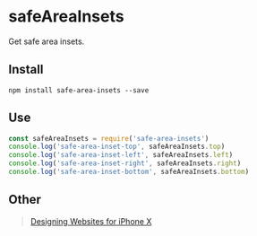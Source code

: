 # safeAreaInsets
Get safe area insets.

## Install
```
npm install safe-area-insets --save
```

## Use
```js
const safeAreaInsets = require('safe-area-insets')
console.log('safe-area-inset-top', safeAreaInsets.top)
console.log('safe-area-inset-left', safeAreaInsets.left)
console.log('safe-area-inset-right', safeAreaInsets.right)
console.log('safe-area-inset-bottom', safeAreaInsets.bottom)
```

## Other
>[Designing Websites for iPhone X](https://webkit.org/blog/7929/designing-websites-for-iphone-x/)